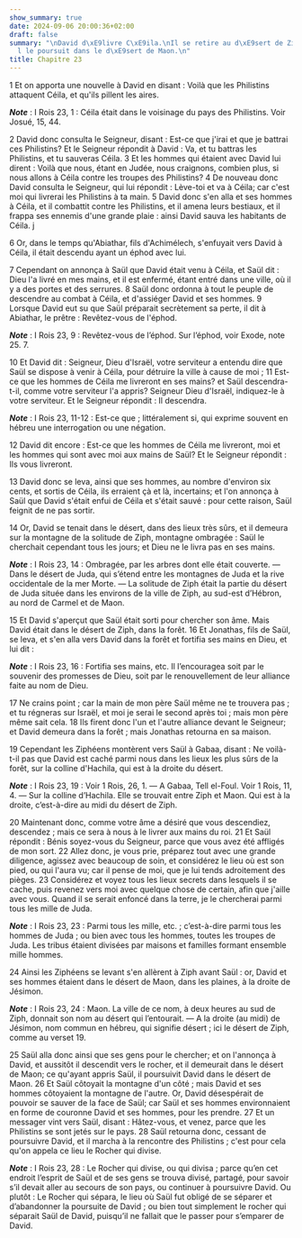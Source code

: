 ```yaml
---
show_summary: true
date: 2024-09-06 20:00:36+02:00
draft: false
summary: "\nDavid d\xE9livre C\xE9ila.\nIl se retire au d\xE9sert de Ziph.\nSa\xFC\
  l le poursuit dans le d\xE9sert de Maon.\n"
title: Chapitre 23
---
```





1 Et on apporta une nouvelle à David en disant : Voilà que les Philistins attaquent Céila, et qu'ils pillent les aires.

***Note*** :  I Rois 23, 1 : Céila était dans le voisinage du pays des Philistins. Voir Josué, 15, 44.

2 David donc consulta le Seigneur, disant : Est-ce que j'irai et que je battrai ces Philistins? Et le Seigneur répondit à David : Va, et tu battras les Philistins, et tu sauveras Céila. 3 Et les hommes qui étaient avec David lui dirent : Voilà que nous, étant en Judée, nous craignons, combien plus, si nous allons à Céila contre les troupes des Philistins? 4 De nouveau donc David consulta le Seigneur, qui lui répondit : Lève-toi et va à Céila; car c'est moi qui livrerai les Philistins à ta main. 5 David donc s'en alla et ses hommes à Céila, et il combattit contre les Philistins, et il amena leurs bestiaux, et il frappa ses ennemis d'une grande plaie : ainsi David sauva les habitants de Céila. j


6 Or, dans le temps qu'Abiathar, fils d'Achimélech, s'enfuyait vers David à Céila, il était descendu ayant un éphod avec lui.


7 Cependant on annonça à Saül que David était venu à Céila, et Saül dit : Dieu l'a livré en mes mains, et il est enfermé, étant entré dans une ville, où il y a des portes et des serrures. 8 Saül donc ordonna à tout le peuple de descendre au combat à Céila, et d'assiéger David et ses hommes. 9 Lorsque David eut su que Saül préparait secrètement sa perte, il dit à Abiathar, le prêtre : Revêtez-vous de l'éphod.

***Note*** :  I Rois 23, 9 : Revêtez-vous de l’éphod. Sur l’éphod, voir Exode, note 25. 7.

10 Et David dit : Seigneur, Dieu d'Israël, votre serviteur a entendu dire que Saül se dispose à venir à Céila, pour détruire la ville à cause de moi ; 11 Est-ce que les hommes de Céila me livreront en ses mains? et Saül descendra-t-il, comme votre serviteur l'a appris? Seigneur Dieu d'Israël, indiquez-le à votre serviteur. Et le Seigneur répondit : Il descendra.

***Note*** :  I Rois 23, 11-12 : Est-ce que ; littéralement si, qui exprime souvent en hébreu une interrogation ou une négation.

12 David dit encore : Est-ce que les hommes de Céila me livreront, moi et les hommes qui sont avec moi aux mains de Saül? Et le Seigneur répondit : Ils vous livreront.


13 David donc se leva, ainsi que ses hommes, au nombre d'environ six cents, et sortis de Céila, ils erraient çà et là, incertains; et l'on annonça à Saül que David s'était enfui de Céila et s'était sauvé : pour cette raison, Saül feignit de ne pas sortir.


14 Or, David se tenait dans le désert, dans des lieux très sûrs, et il demeura sur la montagne de la solitude de Ziph, montagne ombragée : Saül le cherchait cependant tous les jours; et Dieu ne le livra pas en ses mains.

***Note*** :  I Rois 23, 14 : Ombragée, par les arbres dont elle était couverte. ― Dans le désert de Juda, qui s’étend entre les montagnes de Juda et la rive occidentale de la mer Morte. ― La solitude de Ziph était la partie du désert de Juda située dans les environs de la ville de Ziph, au sud-est d’Hébron, au nord de Carmel et de Maon.


15 Et David s'aperçut que Saül était sorti pour chercher son âme. Mais David était dans le désert de Ziph, dans la forêt. 16 Et Jonathas, fils de Saül, se leva, et s'en alla vers David dans la forêt et fortifia ses mains en Dieu, et lui dit :

***Note*** :  I Rois 23, 16 : Fortifia ses mains, etc. Il l’encouragea soit par le souvenir des promesses de Dieu, soit par le renouvellement de leur alliance faite au nom de Dieu.

17 Ne crains point ; car la main de mon père Saül même ne te trouvera pas ; et tu régneras sur Israël, et moi je serai le second après toi ; mais mon père même sait cela. 18 Ils firent donc l'un et l'autre alliance devant le Seigneur; et David demeura dans la forêt ; mais Jonathas retourna en sa maison.


19 Cependant les Ziphéens montèrent vers Saül à Gabaa, disant : Ne voilà-t-il pas que David est caché parmi nous dans les lieux les plus sûrs de la forêt, sur la colline d'Hachila, qui est à la droite du désert.

***Note*** :  I Rois 23, 19 : Voir 1 Rois, 26, 1. ― A Gabaa, Tell el-Foul. Voir 1 Rois, 11, 4. ― Sur la colline d’Hachila. Elle se trouvait entre Ziph et Maon. Qui est à la droite, c’est-à-dire au midi du désert de Ziph.

20 Maintenant donc, comme votre âme a désiré que vous descendiez, descendez ; mais ce sera à nous à le livrer aux mains du roi. 21 Et Saül répondit : Bénis soyez-vous du Seigneur, parce que vous avez été affligés de mon sort. 22 Allez donc, je vous prie, préparez tout avec une grande diligence, agissez avec beaucoup de soin, et considérez le lieu où est son pied, ou qui l'aura vu; car il pense de moi, que je lui tends adroitement des pièges. 23 Considérez et voyez tous les lieux secrets dans lesquels il se cache, puis revenez vers moi avec quelque chose de certain, afin que j'aille avec vous. Quand il se serait enfoncé dans la terre, je le chercherai parmi tous les mille de Juda.

***Note*** :  I Rois 23, 23 : Parmi tous les mille, etc. ; c’est-à-dire parmi tous les hommes de Juda ; ou bien avec tous les hommes, toutes les troupes de Juda. Les tribus étaient divisées par maisons et familles formant ensemble mille hommes.

24 Ainsi les Ziphéens se levant s'en allèrent à Ziph avant Saül : or, David et ses hommes étaient dans le désert de Maon, dans les plaines, à la droite de Jésimon.

***Note*** :  I Rois 23, 24 : Maon. La ville de ce nom, à deux heures au sud de Ziph, donnait son nom au désert qui l’entourait. ― A la droite (au midi) de Jésimon, nom commun en hébreu, qui signifie désert ; ici le désert de Ziph, comme au verset 19.


25 Saül alla donc ainsi que ses gens pour le chercher; et on l'annonça à David, et aussitôt il descendit vers le rocher, et il demeurait dans le désert de Maon; ce qu'ayant appris Saül, il poursuivit David dans le désert de Maon. 26 Et Saül côtoyait la montagne d'un côté ; mais David et ses hommes côtoyaient la montagne de l'autre. Or, David désespérait de pouvoir se sauver de la face de Saül; car Saül et ses hommes environnaient en forme de couronne David et ses hommes, pour les prendre. 27 Et un messager vint vers Saül, disant : Hâtez-vous, et venez, parce que les Philistins se sont jetés sur le pays. 28 Saül retourna donc, cessant de poursuivre David, et il marcha à la rencontre des Philistins ; c'est pour cela qu'on appela ce lieu le Rocher qui divise.

***Note*** :  I Rois 23, 28 : Le Rocher qui divise, ou qui divisa ; parce qu’en cet endroit l’esprit de Saül et de ses gens se trouva divisé, partagé, pour savoir s’il devait aller au secours de son pays, ou continuer à poursuivre David. Ou plutôt : Le Rocher qui sépara, le lieu où Saül fut obligé de se séparer et d’abandonner la poursuite de David ; ou bien tout simplement le rocher qui séparait Saül de David, puisqu’il ne fallait que le passer pour s’emparer de David.

